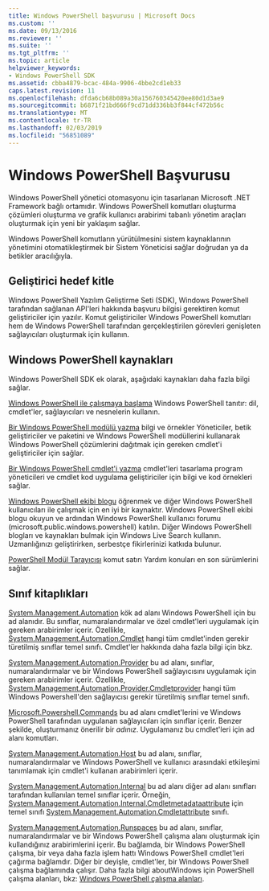 ```yaml
---
title: Windows PowerShell başvurusu | Microsoft Docs
ms.custom: ''
ms.date: 09/13/2016
ms.reviewer: ''
ms.suite: ''
ms.tgt_pltfrm: ''
ms.topic: article
helpviewer_keywords:
- Windows PowerShell SDK
ms.assetid: cbba4879-bcac-484a-9906-4bbe2cd1eb33
caps.latest.revision: 11
ms.openlocfilehash: dfda6cb68b089a30a156760345420ee80d1d3ae9
ms.sourcegitcommit: b6871f21bd666f9cd71dd336bb3f844cf472b56c
ms.translationtype: MT
ms.contentlocale: tr-TR
ms.lasthandoff: 02/03/2019
ms.locfileid: "56851089"
---
```

# <a name="windows-powershell-reference"></a>Windows PowerShell Başvurusu

Windows PowerShell yönetici otomasyonu için tasarlanan Microsoft .NET Framework bağlı ortamıdır. Windows PowerShell komutları oluşturma çözümleri oluşturma ve grafik kullanıcı arabirimi tabanlı yönetim araçları oluşturmak için yeni bir yaklaşım sağlar.

Windows PowerShell komutların yürütülmesini sistem kaynaklarının yönetimini otomatikleştirmek bir Sistem Yöneticisi sağlar doğrudan ya da betikler aracılığıyla.

## <a name="developer-audience"></a>Geliştirici hedef kitle

Windows PowerShell Yazılım Geliştirme Seti (SDK), Windows PowerShell tarafından sağlanan API'leri hakkında başvuru bilgisi gerektiren komut geliştiriciler için yazılır. Komut geliştiriciler Windows PowerShell komutları hem de Windows PowerShell tarafından gerçekleştirilen görevleri genişleten sağlayıcıları oluşturmak için kullanın.

## <a name="windows-powershell-resources"></a>Windows PowerShell kaynakları

Windows PowerShell SDK ek olarak, aşağıdaki kaynakları daha fazla bilgi sağlar.

[Windows PowerShell ile çalışmaya başlama](/powershell/scripting/getting-started/getting-started-with-windows-powershell) Windows PowerShell tanıtır: dil, cmdlet'ler, sağlayıcıları ve nesnelerin kullanın.

[Bir Windows PowerShell modülü yazma](./module/writing-a-windows-powershell-module.md) bilgi ve örnekler Yöneticiler, betik geliştiriciler ve paketini ve Windows PowerShell modüllerini kullanarak Windows PowerShell çözümlerini dağıtmak için gereken cmdlet'i geliştiriciler için sağlar.

[Bir Windows PowerShell cmdlet'i yazma](./cmdlet/writing-a-windows-powershell-cmdlet.md) cmdlet'leri tasarlama program yöneticileri ve cmdlet kod uygulama geliştiriciler için bilgi ve kod örnekleri sağlar.

[Windows PowerShell ekibi blogu](https://blogs.msdn.microsoft.com/PowerShell/) öğrenmek ve diğer Windows PowerShell kullanıcıları ile çalışmak için en iyi bir kaynaktır. Windows PowerShell ekibi blogu okuyun ve ardından Windows PowerShell kullanıcı forumu (microsoft.public.windows.powershell) katılın. Diğer Windows PowerShell blogları ve kaynakları bulmak için Windows Live Search kullanın. Uzmanlığınızı geliştirirken, serbestçe fikirlerinizi katkıda bulunur.

[PowerShell Modül Tarayıcısı](/powershell/module/) komut satırı Yardım konuları en son sürümlerini sağlar.

## <a name="class-libraries"></a>Sınıf kitaplıkları

[System.Management.Automation](/dotnet/api/System.Management.Automation) kök ad alanı Windows PowerShell için bu ad alanıdır. Bu sınıflar, numaralandırmalar ve özel cmdlet'leri uygulamak için gereken arabirimler içerir. Özellikle, [System.Management.Automation.Cmdlet](/dotnet/api/System.Management.Automation.Cmdlet) hangi tüm cmdlet'inden gerekir türetilmiş sınıflar temel sınıfı. Cmdlet'ler hakkında daha fazla bilgi için bkz.

[System.Management.Automation.Provider](/dotnet/api/System.Management.Automation.Provider) bu ad alanı, sınıflar, numaralandırmalar ve bir Windows PowerShell sağlayıcısını uygulamak için gereken arabirimler içerir. Özellikle, [System.Management.Automation.Provider.Cmdletprovider](/dotnet/api/System.Management.Automation.Provider.CmdletProvider) hangi tüm Windows Powershell'den sağlayıcısı gerekir türetilmiş sınıflar temel sınıfı.

[Microsoft.Powershell.Commands](/dotnet/api/Microsoft.PowerShell.Commands) bu ad alanı cmdlet'lerini ve Windows PowerShell tarafından uygulanan sağlayıcıları için sınıflar içerir. Benzer şekilde, oluşturmanız önerilir bir *adınız*. Uygulamanız bu cmdlet'leri için ad alanı komutları.

[System.Management.Automation.Host](/dotnet/api/System.Management.Automation.Host) bu ad alanı, sınıflar, numaralandırmalar ve Windows PowerShell ve kullanıcı arasındaki etkileşimi tanımlamak için cmdlet'i kullanan arabirimleri içerir.

[System.Management.Automation.Internal](/dotnet/api/System.Management.Automation.Internal) bu ad alanı diğer ad alanı sınıfları tarafından kullanılan temel sınıflar içerir. Örneğin, [System.Management.Automation.Internal.Cmdletmetadataattribute](/dotnet/api/System.Management.Automation.Internal.CmdletMetadataAttribute) için temel sınıfı [System.Management.Automation.Cmdletattribute](/dotnet/api/System.Management.Automation.CmdletAttribute) sınıfı.

[System.Management.Automation.Runspaces](/dotnet/api/System.Management.Automation.Runspaces) bu ad alanı, sınıflar, numaralandırmalar ve bir Windows PowerShell çalışma alanı oluşturmak için kullandığınız arabirimlerini içerir. Bu bağlamda, bir Windows PowerShell çalışma, bir veya daha fazla işlem hattı Windows PowerShell cmdlet'leri çağırma bağlamdır. Diğer bir deyişle, cmdlet'ler, bir Windows PowerShell çalışma bağlamında çalışır. Daha fazla bilgi aboutWindows için PowerShell çalışma alanları, bkz: [Windows PowerShell çalışma alanları](http://msdn.microsoft.com/en-us/a1582cfe-f06d-4aff-adc6-71f49a860ce9).
